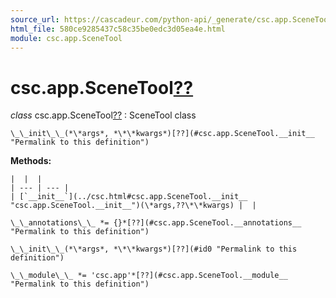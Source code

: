 ```yaml
---
source_url: https://cascadeur.com/python-api/_generate/csc.app.SceneTool.html
html_file: 580ce9285437c58c35be0edc3d05ea4e.html
module: csc.app.SceneTool
---
```


# csc.app.SceneTool[??](#csc-app-scenetool "Permalink to this heading")

*class* csc.app.SceneTool[??](#csc.app.SceneTool "Permalink to this definition")
:   SceneTool class

    \_\_init\_\_(*\*args*, *\*\*kwargs*)[??](#csc.app.SceneTool.__init__ "Permalink to this definition")

    
**Methods:**

    |  |  |
    | --- | --- |
    | [`__init__`](../csc.html#csc.app.SceneTool.__init__ "csc.app.SceneTool.__init__")(\*args,??\*\*kwargs) |  |

    \_\_annotations\_\_ *= {}*[??](#csc.app.SceneTool.__annotations__ "Permalink to this definition")

    \_\_init\_\_(*\*args*, *\*\*kwargs*)[??](#id0 "Permalink to this definition")

    \_\_module\_\_ *= 'csc.app'*[??](#csc.app.SceneTool.__module__ "Permalink to this definition")